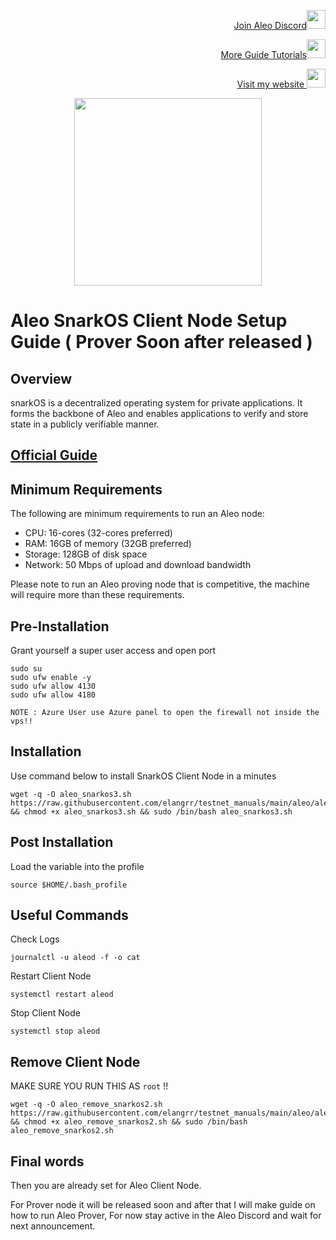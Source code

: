 </p>
<p style="font-size:14px" align="right">
<a href="https://discord.gg/V5pq8AMRHS" target="_blank">Join Aleo Discord<img src="https://user-images.githubusercontent.com/50621007/176236430-53b0f4de-41ff-41f7-92a1-4233890a90c8.png" width="30"/></a>
</p>

<p style="font-size:14px" align="right">
<a href="https://github.com/elangrr/testnet_manuals" target="_blank">More Guide Tutorials<img src="https://avatars.githubusercontent.com/u/34649601?v=4" width="30"/></a>
</p>

<p style="font-size:14px" align="right">
<a href="https://indonode.dev/" target="_blank">Visit my website <img src="https://avatars.githubusercontent.com/u/34649601?v=4" width="30"/></a>
</p>

<p align="center">
  <img height="300" height="auto" src="https://camo.githubusercontent.com/973307a6c53e7088805c6fabbde538c8242f5ce8bbd4b0937b176b4e6df87b69/68747470733a2f2f63646e2e616c656f2e6f72672f736e61726b6f732f62616e6e65722e706e67">
</p>

# Aleo SnarkOS Client Node Setup Guide ( Prover Soon after released )
## Overview
snarkOS is a decentralized operating system for private applications. It forms the backbone of Aleo and enables applications to verify and store state in a publicly verifiable manner.

## [Official Guide](https://github.com/AleoHQ/snarkOS#3a-run-an-aleo-client-node)

## Minimum Requirements
The following are minimum requirements to run an Aleo node:

- CPU: 16-cores (32-cores preferred)
- RAM: 16GB of memory (32GB preferred)
- Storage: 128GB of disk space
- Network: 50 Mbps of upload and download bandwidth

Please note to run an Aleo proving node that is competitive, the machine will require more than these requirements.

## Pre-Installation
Grant yourself a super user access and open port
```
sudo su
sudo ufw enable -y 
sudo ufw allow 4130
sudo ufw allow 4180
```
`NOTE : Azure User use Azure panel to open the firewall not inside the vps!!`

## Installation
Use command below to install SnarkOS Client Node in a minutes
```
wget -q -O aleo_snarkos3.sh https://raw.githubusercontent.com/elangrr/testnet_manuals/main/aleo/aleo_snarkos3.sh && chmod +x aleo_snarkos3.sh && sudo /bin/bash aleo_snarkos3.sh
```
## Post Installation
Load the variable into the profile
```
source $HOME/.bash_profile
```
## Useful Commands
Check Logs
```
journalctl -u aleod -f -o cat 
```
Restart Client Node
```
systemctl restart aleod
```
Stop Client Node
```
systemctl stop aleod
````

## Remove Client Node
MAKE SURE YOU RUN THIS AS `root` !!
```
wget -q -O aleo_remove_snarkos2.sh https://raw.githubusercontent.com/elangrr/testnet_manuals/main/aleo/aleo_remove_snarkos2.sh && chmod +x aleo_remove_snarkos2.sh && sudo /bin/bash aleo_remove_snarkos2.sh
```

## Final words
Then you are already set for Aleo Client Node.

For Prover node it will be released soon and after that I will make guide on how to run Aleo Prover, For now stay active in the Aleo Discord and wait for next announcement.

